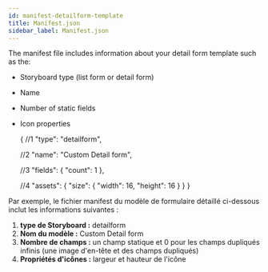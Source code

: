 ```yaml
---
id: manifest-detailform-template
title: Manifest.json
sidebar_label: Manifest.json
---
```

The manifest file includes information about your detail form template such as the:

* Storyboard type (list form or detail form)
* Name 
* Number of static fields
* Icon properties

    {
    //1
      "type": "detailform",
    
    //2
      "name": "Custom Detail form",
    
    //3
      "fields": {
        "count": 1
           },
    
    //4
      "assets": {
        "size": {
          "width": 16,
          "height": 16
        }
      }
    }
    
    

Par exemple, le fichier manifest du modèle de formulaire détaillé ci-dessous inclut les informations suivantes :

1. **type de Storyboard :** detailform
2. **Nom du modèle :** Custom Detail form
3. **Nombre de champs :** un champ statique et 0 pour les champs dupliqués infinis (une image d'en-tête et des champs dupliqués)
4. **Propriétés d'icônes :** largeur et hauteur de l'icône